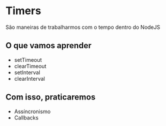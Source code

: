 # Timers

São maneiras de trabalharmos com o tempo dentro do NodeJS

## O que vamos aprender 

- setTimeout
- clearTimeout
- setInterval
- clearInterval

## Com isso, praticaremos

- Assíncronismo
- Callbacks